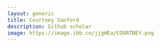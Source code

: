 ```yaml
---
layout: generic
title: Courtney Sanford
description: Github scholar
image: https://image.ibb.co/jjgWEa/COURTNEY.png
---
```

